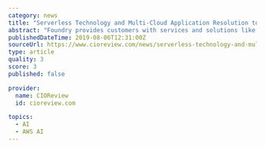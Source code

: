 ```yaml
---
category: news
title: "Serverless Technology and Multi-Cloud Application Resolution to Power Cloud Adoption"
abstract: "Foundry provides customers with services and solutions like easy installation of AWS Environment through CloudFormation, complete out of the box Asset management capabilities, strong reporting, visualization, and Artificial intelligence/machine learning ..."
publishedDateTime: 2019-08-06T12:31:00Z
sourceUrl: https://www.cioreview.com/news/serverless-technology-and-multicloud-application-resolution-to-power-cloud-adoption-nid-30163-cid-133.html
type: article
quality: 3
score: 3
published: false

provider:
  name: CIOReview
  id: cioreview.com

topics:
  - AI
  - AWS AI
---
```

